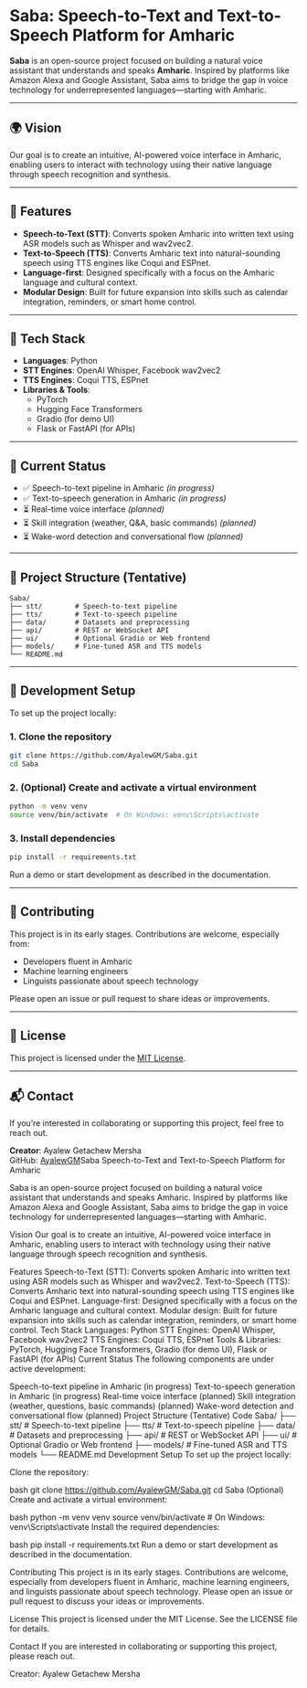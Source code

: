 # Saba: Speech-to-Text and Text-to-Speech Platform for Amharic

**Saba** is an open-source project focused on building a natural voice assistant that understands and speaks **Amharic**. Inspired by platforms like Amazon Alexa and Google Assistant, Saba aims to bridge the gap in voice technology for underrepresented languages—starting with Amharic.

---

## 🌍 Vision

Our goal is to create an intuitive, AI-powered voice interface in Amharic, enabling users to interact with technology using their native language through speech recognition and synthesis.

---

## 🔧 Features

- **Speech-to-Text (STT)**: Converts spoken Amharic into written text using ASR models such as Whisper and wav2vec2.
- **Text-to-Speech (TTS)**: Converts Amharic text into natural-sounding speech using TTS engines like Coqui and ESPnet.
- **Language-first**: Designed specifically with a focus on the Amharic language and cultural context.
- **Modular Design**: Built for future expansion into skills such as calendar integration, reminders, or smart home control.

---

## 🧰 Tech Stack

- **Languages**: Python
- **STT Engines**: OpenAI Whisper, Facebook wav2vec2
- **TTS Engines**: Coqui TTS, ESPnet
- **Libraries & Tools**:
  - PyTorch
  - Hugging Face Transformers
  - Gradio (for demo UI)
  - Flask or FastAPI (for APIs)

---

## 🚧 Current Status

- ✅ Speech-to-text pipeline in Amharic *(in progress)*
- ✅ Text-to-speech generation in Amharic *(in progress)*
- ⏳ Real-time voice interface *(planned)*
- ⏳ Skill integration (weather, Q&A, basic commands) *(planned)*
- ⏳ Wake-word detection and conversational flow *(planned)*

---

## 📁 Project Structure (Tentative)

```
Saba/
├── stt/        # Speech-to-text pipeline
├── tts/        # Text-to-speech pipeline
├── data/       # Datasets and preprocessing
├── api/        # REST or WebSocket API
├── ui/         # Optional Gradio or Web frontend
├── models/     # Fine-tuned ASR and TTS models
└── README.md
```

---

## 🚀 Development Setup

To set up the project locally:

### 1. Clone the repository

```bash
git clone https://github.com/AyalewGM/Saba.git
cd Saba
```

### 2. (Optional) Create and activate a virtual environment

```bash
python -m venv venv
source venv/bin/activate  # On Windows: venv\Scripts\activate
```

### 3. Install dependencies

```bash
pip install -r requirements.txt
```

Run a demo or start development as described in the documentation.

---

## 🤝 Contributing

This project is in its early stages. Contributions are welcome, especially from:

- Developers fluent in Amharic  
- Machine learning engineers  
- Linguists passionate about speech technology

Please open an issue or pull request to share ideas or improvements.

---

## 📄 License

This project is licensed under the [MIT License](LICENSE).

---

## 📬 Contact

If you’re interested in collaborating or supporting this project, feel free to reach out.

**Creator**: Ayalew Getachew Mersha  
GitHub: [AyalewGM](https://github.com/AyalewGM)Saba
Speech-to-Text and Text-to-Speech Platform for Amharic

Saba is an open-source project focused on building a natural voice assistant that understands and speaks Amharic. Inspired by platforms like Amazon Alexa and Google Assistant, Saba aims to bridge the gap in voice technology for underrepresented languages—starting with Amharic.

 
Vision
Our goal is to create an intuitive, AI-powered voice interface in Amharic, enabling users to interact with technology using their native language through speech recognition and synthesis.

Features
Speech-to-Text (STT): Converts spoken Amharic into written text using ASR models such as Whisper and wav2vec2.
Text-to-Speech (TTS): Converts Amharic text into natural-sounding speech using TTS engines like Coqui and ESPnet.
Language-first: Designed specifically with a focus on the Amharic language and cultural context.
Modular design: Built for future expansion into skills such as calendar integration, reminders, or smart home control.
Tech Stack
Languages: Python
STT Engines: OpenAI Whisper, Facebook wav2vec2
TTS Engines: Coqui TTS, ESPnet
Tools & Libraries: PyTorch, Hugging Face Transformers, Gradio (for demo UI), Flask or FastAPI (for APIs)
Current Status
The following components are under active development:

Speech-to-text pipeline in Amharic (in progress)
Text-to-speech generation in Amharic (in progress)
Real-time voice interface (planned)
Skill integration (weather, questions, basic commands) (planned)
Wake-word detection and conversational flow (planned)
Project Structure (Tentative)
Code
Saba/
├── stt/               # Speech-to-text pipeline
├── tts/               # Text-to-speech pipeline
├── data/              # Datasets and preprocessing
├── api/               # REST or WebSocket API
├── ui/                # Optional Gradio or Web frontend
├── models/            # Fine-tuned ASR and TTS models
└── README.md
Development Setup
To set up the project locally:

Clone the repository:

bash
git clone https://github.com/AyalewGM/Saba.git
cd Saba
(Optional) Create and activate a virtual environment:

bash
python -m venv venv
source venv/bin/activate  # On Windows: venv\Scripts\activate
Install the required dependencies:

bash
pip install -r requirements.txt
Run a demo or start development as described in the documentation.

Contributing
This project is in its early stages. Contributions are welcome, especially from developers fluent in Amharic, machine learning engineers, and linguists passionate about speech technology. Please open an issue or pull request to discuss your ideas or improvements.

<!-- If you have a CONTRIBUTING.md file, add a link here. -->
License
This project is licensed under the MIT License. See the LICENSE file for details.

Contact
If you are interested in collaborating or supporting this project, please reach out.

Creator: Ayalew Getachew Mersha

